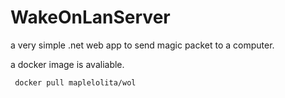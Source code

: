 # WakeOnLanServer

a very simple .net web app to send magic packet to a computer.

a docker image is avaliable.
```
 docker pull maplelolita/wol
```